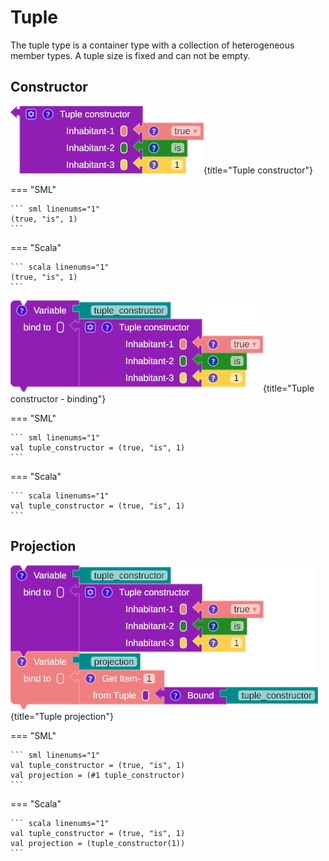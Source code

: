 # Tuple

The tuple type is a container type with a collection of heterogeneous member types. A tuple size is fixed and can not be empty.

## Constructor

![workspace](assets/images/tuple_constructor.png){title="Tuple constructor"}

=== "SML"

    ``` sml linenums="1"
    (true, "is", 1)
    ```

=== "Scala"

    ``` scala linenums="1"
    (true, "is", 1)
    ```

![workspace](assets/images/tuple_constructor_binding.png){title="Tuple constructor - binding"}

=== "SML"

    ``` sml linenums="1"
    val tuple_constructor = (true, "is", 1)
    ```

=== "Scala"

    ``` scala linenums="1"
    val tuple_constructor = (true, "is", 1)
    ```

## Projection

![workspace](assets/images/tuple_projection.png){title="Tuple projection"}

=== "SML"

    ``` sml linenums="1"
    val tuple_constructor = (true, "is", 1)
    val projection = (#1 tuple_constructor)
    ```

=== "Scala"

    ``` scala linenums="1"
    val tuple_constructor = (true, "is", 1)
    val projection = (tuple_constructor(1))
    ```